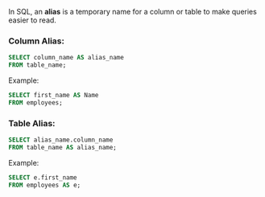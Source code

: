 In SQL, an **alias** is a temporary name for a column or table to make queries easier to read.

### Column Alias:
```sql
SELECT column_name AS alias_name
FROM table_name;
```
Example:
```sql
SELECT first_name AS Name
FROM employees;
```

### Table Alias:
```sql
SELECT alias_name.column_name
FROM table_name AS alias_name;
```
Example:
```sql
SELECT e.first_name
FROM employees AS e;
```
